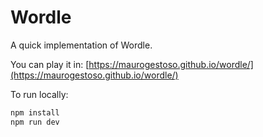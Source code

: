 # Wordle

A quick implementation of Wordle.

You can play it in: [https://maurogestoso.github.io/wordle/](https://maurogestoso.github.io/wordle/)

To run locally:

```bash
npm install
npm run dev
```
